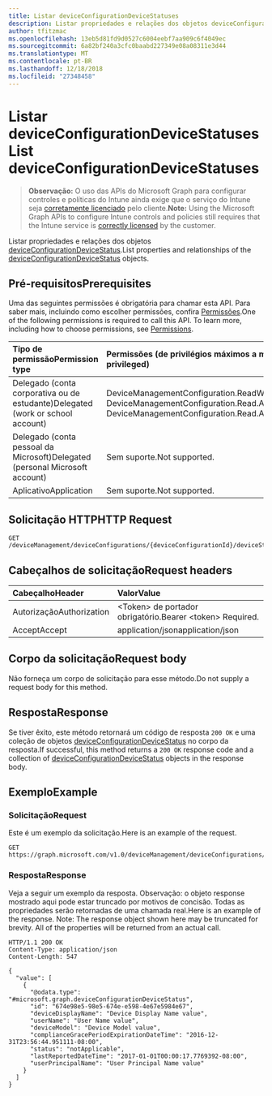 ```yaml
---
title: Listar deviceConfigurationDeviceStatuses
description: Listar propriedades e relações dos objetos deviceConfigurationDeviceStatus.
author: tfitzmac
ms.openlocfilehash: 13eb5d81fd9d0527c6004eebf7aa909c6f4049ec
ms.sourcegitcommit: 6a82bf240a3cfc0baabd227349e08a08311e3d44
ms.translationtype: MT
ms.contentlocale: pt-BR
ms.lasthandoff: 12/18/2018
ms.locfileid: "27348458"
---
```

# <a name="list-deviceconfigurationdevicestatuses"></a><span data-ttu-id="0de47-103">Listar deviceConfigurationDeviceStatuses</span><span class="sxs-lookup"><span data-stu-id="0de47-103">List deviceConfigurationDeviceStatuses</span></span>

> <span data-ttu-id="0de47-104">**Observação:** O uso das APIs do Microsoft Graph para configurar controles e políticas do Intune ainda exige que o serviço do Intune seja [corretamente licenciado](https://go.microsoft.com/fwlink/?linkid=839381) pelo cliente.</span><span class="sxs-lookup"><span data-stu-id="0de47-104">**Note:** Using the Microsoft Graph APIs to configure Intune controls and policies still requires that the Intune service is [correctly licensed](https://go.microsoft.com/fwlink/?linkid=839381) by the customer.</span></span>

<span data-ttu-id="0de47-105">Listar propriedades e relações dos objetos [deviceConfigurationDeviceStatus](../resources/intune-deviceconfig-deviceconfigurationdevicestatus.md).</span><span class="sxs-lookup"><span data-stu-id="0de47-105">List properties and relationships of the [deviceConfigurationDeviceStatus](../resources/intune-deviceconfig-deviceconfigurationdevicestatus.md) objects.</span></span>
## <a name="prerequisites"></a><span data-ttu-id="0de47-106">Pré-requisitos</span><span class="sxs-lookup"><span data-stu-id="0de47-106">Prerequisites</span></span>
<span data-ttu-id="0de47-p101">Uma das seguintes permissões é obrigatória para chamar esta API. Para saber mais, incluindo como escolher permissões, confira [Permissões](/graph/permissions-reference).</span><span class="sxs-lookup"><span data-stu-id="0de47-p101">One of the following permissions is required to call this API. To learn more, including how to choose permissions, see [Permissions](/graph/permissions-reference).</span></span>

|<span data-ttu-id="0de47-109">Tipo de permissão</span><span class="sxs-lookup"><span data-stu-id="0de47-109">Permission type</span></span>|<span data-ttu-id="0de47-110">Permissões (de privilégios máximos a mínimos)</span><span class="sxs-lookup"><span data-stu-id="0de47-110">Permissions (from most to least privileged)</span></span>|
|:---|:---|
|<span data-ttu-id="0de47-111">Delegado (conta corporativa ou de estudante)</span><span class="sxs-lookup"><span data-stu-id="0de47-111">Delegated (work or school account)</span></span>|<span data-ttu-id="0de47-112">DeviceManagementConfiguration.ReadWrite.All, DeviceManagementConfiguration.Read.All</span><span class="sxs-lookup"><span data-stu-id="0de47-112">DeviceManagementConfiguration.ReadWrite.All, DeviceManagementConfiguration.Read.All</span></span>|
|<span data-ttu-id="0de47-113">Delegado (conta pessoal da Microsoft)</span><span class="sxs-lookup"><span data-stu-id="0de47-113">Delegated (personal Microsoft account)</span></span>|<span data-ttu-id="0de47-114">Sem suporte.</span><span class="sxs-lookup"><span data-stu-id="0de47-114">Not supported.</span></span>|
|<span data-ttu-id="0de47-115">Aplicativo</span><span class="sxs-lookup"><span data-stu-id="0de47-115">Application</span></span>|<span data-ttu-id="0de47-116">Sem suporte.</span><span class="sxs-lookup"><span data-stu-id="0de47-116">Not supported.</span></span>|

## <a name="http-request"></a><span data-ttu-id="0de47-117">Solicitação HTTP</span><span class="sxs-lookup"><span data-stu-id="0de47-117">HTTP Request</span></span>
<!-- {
  "blockType": "ignored"
}
-->
``` http
GET /deviceManagement/deviceConfigurations/{deviceConfigurationId}/deviceStatuses
```

## <a name="request-headers"></a><span data-ttu-id="0de47-118">Cabeçalhos de solicitação</span><span class="sxs-lookup"><span data-stu-id="0de47-118">Request headers</span></span>
|<span data-ttu-id="0de47-119">Cabeçalho</span><span class="sxs-lookup"><span data-stu-id="0de47-119">Header</span></span>|<span data-ttu-id="0de47-120">Valor</span><span class="sxs-lookup"><span data-stu-id="0de47-120">Value</span></span>|
|:---|:---|
|<span data-ttu-id="0de47-121">Autorização</span><span class="sxs-lookup"><span data-stu-id="0de47-121">Authorization</span></span>|<span data-ttu-id="0de47-122">&lt;Token&gt; de portador obrigatório.</span><span class="sxs-lookup"><span data-stu-id="0de47-122">Bearer &lt;token&gt; Required.</span></span>|
|<span data-ttu-id="0de47-123">Accept</span><span class="sxs-lookup"><span data-stu-id="0de47-123">Accept</span></span>|<span data-ttu-id="0de47-124">application/json</span><span class="sxs-lookup"><span data-stu-id="0de47-124">application/json</span></span>|

## <a name="request-body"></a><span data-ttu-id="0de47-125">Corpo da solicitação</span><span class="sxs-lookup"><span data-stu-id="0de47-125">Request body</span></span>
<span data-ttu-id="0de47-126">Não forneça um corpo de solicitação para esse método.</span><span class="sxs-lookup"><span data-stu-id="0de47-126">Do not supply a request body for this method.</span></span>

## <a name="response"></a><span data-ttu-id="0de47-127">Resposta</span><span class="sxs-lookup"><span data-stu-id="0de47-127">Response</span></span>
<span data-ttu-id="0de47-128">Se tiver êxito, este método retornará um código de resposta `200 OK` e uma coleção de objetos [deviceConfigurationDeviceStatus](../resources/intune-deviceconfig-deviceconfigurationdevicestatus.md) no corpo da resposta.</span><span class="sxs-lookup"><span data-stu-id="0de47-128">If successful, this method returns a `200 OK` response code and a collection of [deviceConfigurationDeviceStatus](../resources/intune-deviceconfig-deviceconfigurationdevicestatus.md) objects in the response body.</span></span>

## <a name="example"></a><span data-ttu-id="0de47-129">Exemplo</span><span class="sxs-lookup"><span data-stu-id="0de47-129">Example</span></span>
### <a name="request"></a><span data-ttu-id="0de47-130">Solicitação</span><span class="sxs-lookup"><span data-stu-id="0de47-130">Request</span></span>
<span data-ttu-id="0de47-131">Este é um exemplo da solicitação.</span><span class="sxs-lookup"><span data-stu-id="0de47-131">Here is an example of the request.</span></span>
``` http
GET https://graph.microsoft.com/v1.0/deviceManagement/deviceConfigurations/{deviceConfigurationId}/deviceStatuses
```

### <a name="response"></a><span data-ttu-id="0de47-132">Resposta</span><span class="sxs-lookup"><span data-stu-id="0de47-132">Response</span></span>
<span data-ttu-id="0de47-p102">Veja a seguir um exemplo da resposta. Observação: o objeto response mostrado aqui pode estar truncado por motivos de concisão. Todas as propriedades serão retornadas de uma chamada real.</span><span class="sxs-lookup"><span data-stu-id="0de47-p102">Here is an example of the response. Note: The response object shown here may be truncated for brevity. All of the properties will be returned from an actual call.</span></span>
``` http
HTTP/1.1 200 OK
Content-Type: application/json
Content-Length: 547

{
  "value": [
    {
      "@odata.type": "#microsoft.graph.deviceConfigurationDeviceStatus",
      "id": "674e98e5-98e5-674e-e598-4e67e5984e67",
      "deviceDisplayName": "Device Display Name value",
      "userName": "User Name value",
      "deviceModel": "Device Model value",
      "complianceGracePeriodExpirationDateTime": "2016-12-31T23:56:44.951111-08:00",
      "status": "notApplicable",
      "lastReportedDateTime": "2017-01-01T00:00:17.7769392-08:00",
      "userPrincipalName": "User Principal Name value"
    }
  ]
}
```



